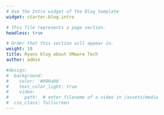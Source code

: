 ```yaml
---
# Use the Intro widget of the Blog template
widget: starter.blog.intro

# This file represents a page section.
headless: true

# Order that this section will appear in.
weight: 10
title: Ryans blog about VMware Tech
author: admin

#design:
#  background:
#    color: '#090a0b'
#    text_color_light: true
#    video:
#      path:  # enter filename of a video in /assets/media
#  css_class: fullscreen
---
```


